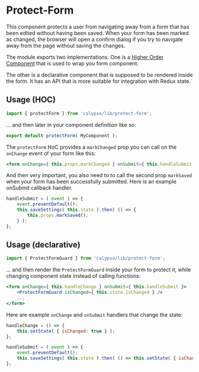 # Protect-Form

This component protects a user from navigating away from a form that has been edited without having been saved. When your form has been marked as changed, the browser will open a confirm dialog if you try to navigate away from the page without saving the changes.

The module exports two implementations. One is a
[Higher Order Component](https://medium.com/@dan_abramov/mixins-are-dead-long-live-higher-order-components-94a0d2f9e750)
that is used to wrap you form component.

The other is a declarative component that is supposed to be rendered inside the form. It
has an API that is more suitable for integration with Redux state.

## Usage (HOC)

```js
import { protectForm } from 'calypso/lib/protect-form';
```

... and then later in your component definition like so:

```js
export default protectForm( MyComponent );
```

The `protectForm` HoC provides a `markChanged` prop you can call on the `onChange` event of your form like this:

```jsx
<form onChange={ this.props.markChanged } onSubmit={ this.handleSubmit } />
```

And then very important, you also need to to call the second prop `markSaved` when your form has been successfully submitted. Here is an example onSubmit callback handler.

```js
handleSubmit = ( event ) => {
	event.preventDefault();
	this.saveSettings( this.state ).then( () => {
		this.props.markSaved();
	} );
};
```

## Usage (declarative)

```js
import { ProtectFormGuard } from 'calypso/lib/protect-form';
```

... and then render the `ProtectFormGuard` inside your form to protect it, while changing
component state instead of calling functions:

```jsx
<form onChange={ this.handleChange } onSubmit={ this.handleSubmit }>
	<ProtectFormGuard isChanged={ this.state.isChanged } />
	...
</form>
```

Here are example `onChange` and `onSubmit` handlers that change the state:

```js
handleChange = () => {
	this.setState( { isChanged: true } );
};

handleSubmit = ( event ) => {
	event.preventDefault();
	this.saveSettings( this.state ).then( () => this.setState( { isChanged: false } ) );
};
```
